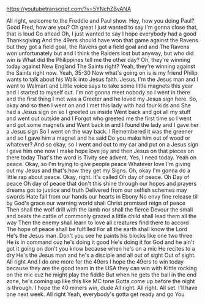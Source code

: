https://youtubetranscript.com/?v=5YNchZByANA

 All right, welcome to the Freddie and Paul show. Hey, how you doing Paul? Good Fred, how are you? Oh great I just wanted to say I'm gonna close that, that is loud Go ahead Oh, I just wanted to say I hope everybody had a good Thanksgiving And the 49ers should have won that game against the Ravens but they got a field goal, the Ravens got a field goal and and The Ravens won unfortunately but and I think the Raiders lost but anyway, but who did win is What did the Philippines tell me the other day? Oh, they're winning today against New England The Saints right? Yeah, they're winning against the Saints right now. Yeah, 35-30 Now what's going on is is my friend Philip wants to talk about his Walk into Jesus faith. Jesus. I'm the Jesus man and I went to Walmart and Little voice says to take some little magnets this year and I started to myself out. I'm not gonna meet nobody so I went in there and the first thing I met was a Greeter and he loved my Jesus sign here. So, okay and so then I went on and I met this lady with had four kids and She had a Jesus sign on so I greeted us inside Went back and got all my stuff and went out outside and I Forgot who greeted me the first time so I went and got some magnets and Went back in and I found the lady and I gave her a Jesus sign So I went on the way back. I Remembered it was the greener and so I gave him a magnet and he said Do you make him out of wood or whatever? And so okay, so I went and out to my car and put on a Jesus sign I gave him one now I make hope love joy and then Jesus on that pieces on there today That's the word is Tivity see advent. Yes, I need today. Yeah on peace. Okay, so I'm trying to give people peace Whatever love I'm giving out my Jesus and that's how they get my Signs. Oh, okay I'm gonna do a little rap about peace. Okay, right. It's called Oh day of peace. Oh Day of peace Oh day of peace that don't this shine through our hopes and prayers dreams got to justice and truth Delivered from our selfish schemes may swords Hate fall from our hands our hearts in Ebony No envy fine release till by God's grace our warning world shall Christ promised reign of peace Then shall the wolf drill with the lamb nor shall the fierce Devour the small and beats the cattle of commonly grazed a little child shall lead them all the way Then the enemy shall learn to love all creatures find there to accord The hope of peace shall be fulfilled For all the earth shall know the Lord He's the Jesus man. Don't you see he paints his blocks like one two three He is in command cuz he's doing it good He's doing it for God and he ain't got it going on don't you know because when he's on a mic He recites to a dry He's the Jesus man and he's a disciple and all out of sight Out of sight. All right And I do one more for the 49ers I hope the 49ers to win today because they are the good team in the USA they can win with Kittle rocking on the mic cuz he might play the fiddle But when he gets the ball in the end zone, he's coming up like this like MC tone Gotta come up before the night is through. I hope the 40 miners win, dude All right. All right. All set. I'll have one next week. All right Yeah, everybody's gotta get ready and go You
